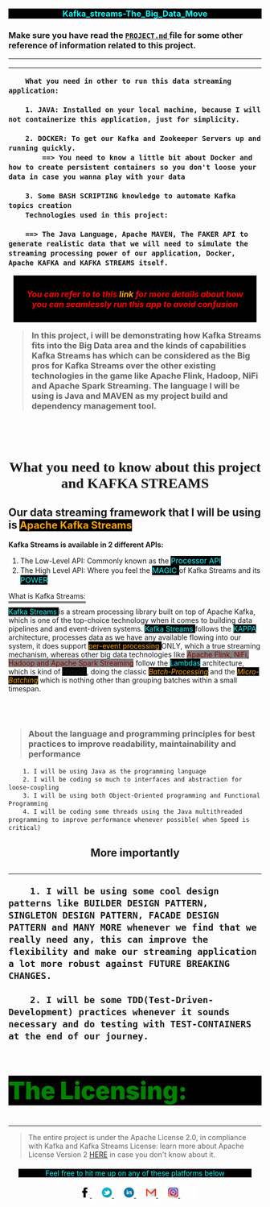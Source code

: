 
<style> 
.connect > a {
        padding: 0px 10px;
}

.warming_message {
        padding: 8x;
        margin: 20px;
}

.reference {
        color: red;
        background-color: black;
        text-align: center;
        padding: 10px 10px;
        margin: 10px 10px;
}
</style>



<h3 align="center" style="color: cyan; background-color: black">Kafka_streams-The_Big_Data_Move<h3>

Make sure you have read the <a href=""> `PROJECT.md` </a> file for some other reference of information related to this project.

***
***     
        What you need in other to run this data streaming application:

        1. JAVA: Installed on your local machine, because I will not containerize this application, just for simplicity.

        2. DOCKER: To get our Kafka and Zookeeper Servers up and running quickly.
            ==> You need to know a little bit about Docker and how to create persistent containers so you don't loose your data in case you wanna play with your data

        3. Some BASH SCRIPTING knowledge to automate Kafka topics creation
        Technologies used in this project:

        ==> The Java Language, Apache MAVEN, The FAKER API to generate realistic data that we will need to simulate the streaming processing power of our application, Docker, Apache KAFKA and KAFKA STREAMS itself.
        
<div class="reference">

***You can refer to to this 
<a style="text-decoration: none; color: orange;" href="https://github.com/sgenlecroyant/Kafka_streams-The_Big_Data_Move/blob/master/PROJECT.md"> link
</a>
for more details about how you can seamlessly 
run this app to avoid confusion***

</div>

> In this project, i will be demonstrating how Kafka Streams fits into the Big Data area and the kinds of capabilities Kafka Streams has which can be considered as the Big pros for Kafka Streams over the other existing technologies in the game like Apache Flink, Hadoop, NiFi and Apache Spark Streaming. The language I will be using is Java and MAVEN as my project build and dependency management tool.

<br>
<br>


>
<h1 align="center" style="font-family:bold">        What you need to know about this project and KAFKA STREAMS
</h1>

## Our data streaming framework that I will be using is <span style="font-size:20px; color:orange; background-color: black">Apache Kafka Streams</span>


**Kafka Streams is available in 2 different APIs:**

1. The Low-Level API: Commonly known as the  <span style="font-size:15px; color:cyan; background-color: black"> Processor API </span> 
2. The High Level API: Where you feel the <span style="font-size:15px; color:cyan; background-color: black"> MAGIC </span>  of Kafka Streams and its <span style="font-size:15px; color:cyan; background-color: black"> POWER </span> 

<span style="border-bottom: 4px solid grey; padding-bottom: 2px"> What is Kafka Streams:<span>

<span style="color:cyan; background-color: black">Kafka Streams </span> is a stream processing library built on top of Apache Kafka, which is one of the top-choice technology when it comes to building data pipelines and and event-driven systems. <span style="color:cyan; background-color: black">Kafka Streams </span> follows the <span style="color:cyan; background-color: black"> KAPPA </span> architecture, processes data as we have any available flowing into our system, it does support <span style="color: orange; background-color: black"> per-event processing </span>ONLY, which a true streaming mechanism, whereas other big data technologies like <span style="background-color: grey; color: darkred">Apache Flink, NiFi, Hadoop and Apache Spark Streaming</span> follow the <span style="color:cyan; background-color: black"> Lambdas</span> architecture, which is kind of <span style="background-color: black"> Hybrid </span>, doing the classic <em><span style="color:orange; background-color: black"> Batch-Processing</span></em> and the <em> <span style="color:orange; background-color: black"> Micro-Batching</span> </em> which is nothing other than grouping batches within a small timespan.

<br>
<br>

> ### **About the language and programming principles for best practices to improve readability, maintainability and performance**

        
        1. I will be using Java as the programming language
        2. I will be coding so much to interfaces and abstraction for loose-coupling
        3. I will be using both Object-Oriented programming and Functional Programming
        4. I will be coding some threads using the Java multithreaded programming to improve performance whenever possible( when Speed is critical)

<h2 style="text-align:center; font-weight:bold">More importantly <h2>

***

        1. I will be using some cool design patterns like BUILDER DESIGN PATTERN, SINGLETON DESIGN PATTERN, FACADE DESIGN PATTERN and MANY MORE whenever we find that we really need any, this can improve the flexibility and make our streaming application a lot more robust against FUTURE BREAKING CHANGES.

        2. I will be some TDD(Test-Driven-Development) practices whenever it sounds necessary and do testing with TEST-CONTAINERS at the end of our journey.


<h2 style="background-color: black;color: green; font-weight: 900; font-size:3rem">The Licensing:  </h2> <hr>

> The entire project is under the Apache License 2.0, in compliance with Kafka and Kafka Streams License: learn more about Apache License Version 2 [HERE](https://www.apache.org/licenses/LICENSE-2.0) in case you don't know about it.

<!--Need to google to see if Kafka and Kafka Streams are GNU or MIT>
-->

<div class="warming_message" style="color:cyan; text-align:center; background-color:black"> Feel free to hit me up on any of these platforms below</div>

<div class="connect" align="center">

<a href="https://www.facebook.com/sgenlecroyant">
<img width="20" src="./src/main/resources/assets/images/facebook-svgrepo-com.svg"/>
</a>
<a href="https://www.twitter.com/sgenlecroyant">
<img width="20" src="./src/main/resources/assets/images/twitter-svgrepo-com.svg"/>
</a>
<a href="https://www.linkedin.com/in/sgenlecroyant">
<img width="20" src="./src/main/resources/assets/images/linkedin-svgrepo-com.svg"/>
</a>
<a href="mailto:sgenlecroyant@gmail.com">
<img width="20" src="./src/main/resources/assets/images/gmail-svgrepo-com.svg"/>
</a>
<a href="https://www.instagram.com/sgenlecroyant/">
<img width="20" src="./src/main/resources/assets/images/instagram-svgrepo-com.svg"/>
</a>

<img src="./readme_styles.svg" with="20px" height="20px"/>
</div>
